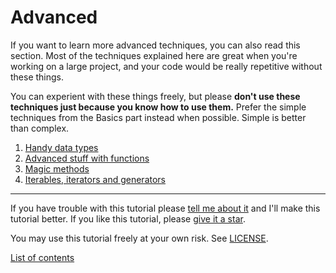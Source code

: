 [comment]: # (This file is automatically generated. Don't edit this)
[comment]: # (file manually, run update-readmes.py instead.)

# Advanced

If you want to learn more advanced techniques, you can also read this
section. Most of the techniques explained here are great when you're
working on a large project, and your code would be really repetitive
without these things.

You can experient with these things freely, but please **don't use these
techniques just because you know how to use them.** Prefer the simple
techniques from the Basics part instead when possible. Simple is better
than complex.

1. [Handy data types](datatypes.md)
2. [Advanced stuff with functions](functions.md)
3. [Magic methods](magicmethods.md)
4. [Iterables, iterators and generators](iters.md)

***

If you have trouble with this tutorial please [tell me about
it](../contact-me.md) and I'll make this tutorial better. If you
like this tutorial, please [give it a
star](../README.md#how-can-i-thank-you-for-writing-and-sharing-this-tutorial).

You may use this tutorial freely at your own risk. See
[LICENSE](../LICENSE).

[List of contents](../README.md#list-of-contents)
